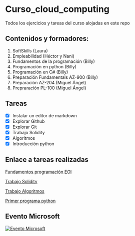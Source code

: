 # Curso_cloud_computing
Todos los ejercicios y tareas del curso alojadas en este repo
## Contenidos y formadores:
  1. SoftSkills (Laura)
  2. Empleabilidad (Héctor y Nani)
  3. Fundamentos de la programación (Billy)
  4. Programación en python (Billy)
  5. Programación en C# (Billy)
  6. Preparación Fundamentals AZ-900 (Billy)
  7. Preparación AZ-204 (Miguel Ángel)
  8. Prepraración PL-100 (Miguel Ángel)
  
## Tareas
* [x] Instalar un editor de markdown
* [x] Explorar Github
* [x] Explorar Git
* [x] Trabajo Solidity
* [x] Algoritmos
* [x] Introducción python

## Enlace a tareas realizadas

[Fundamentos programación EOI](https://github.com/jacs2501/FundamentosProgramacionEOI-1)

[Trabajo Solidity](/tasks/fundamentos/solidity)

[Trabajo Algoritmos](/tasks/fundamentos/algoritmos.md)

[Primer programa python](/tasks/python/projects/first_program/primerprograma.py)

## Evento Microsoft

[![Evento Microsoft](http://img.youtube.com/vi/YOUTUBE_VIDEO_ID_HERE/0.jpg)](https://www.youtube.com/watch?v=3_KxHhAIUXc)
